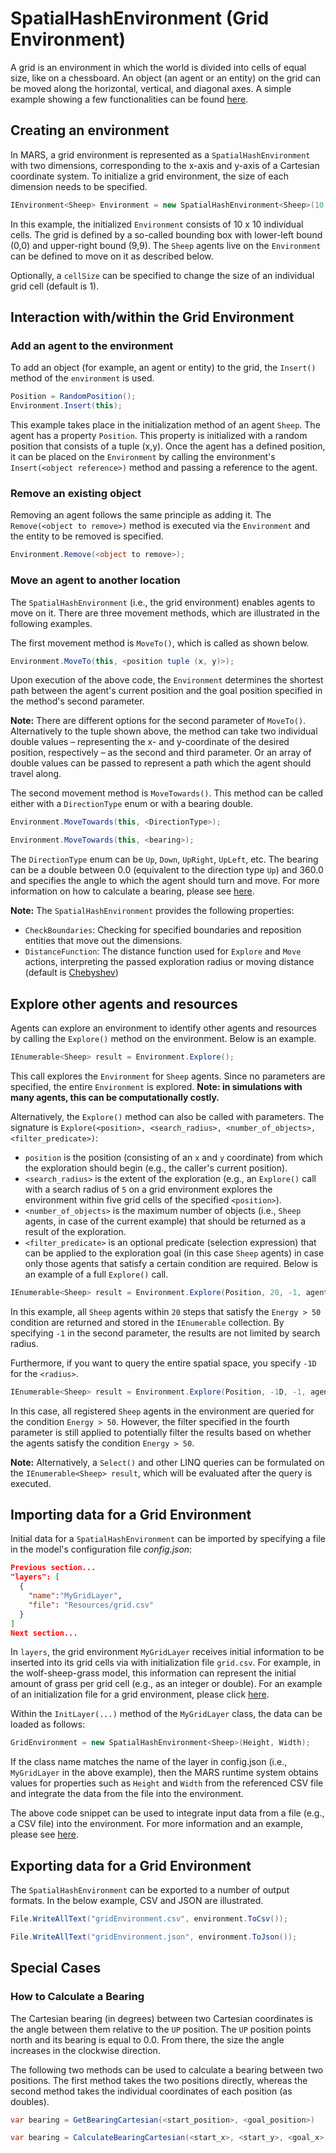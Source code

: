 # SpatialHashEnvironment (Grid Environment)

A grid is an environment in which the world is divided into cells of equal size, like on a chessboard. An object (an agent or an entity) on the grid can be moved along the horizontal, vertical, and diagonal axes. A simple example showing a few functionalities can be found [here](https://git.haw-hamburg.de/mars/model-deployments/-/tree/master/C%23%20Models/Grid_Test%20CS).

## Creating an environment

In MARS, a grid environment is represented as a `SpatialHashEnvironment` with two dimensions, corresponding to the x-axis and y-axis of a Cartesian coordinate system. To initialize a grid environment, the size of each dimension needs to be specified.

```csharp
IEnvironment<Sheep> Environment = new SpatialHashEnvironment<Sheep>(10, 10);
```

In this example, the initialized `Environment` consists of 10 x 10 individual cells. The grid is defined by a so-called bounding box with lower-left bound (0,0) and upper-right bound (9,9). The `Sheep` agents live on the `Environment` can be defined to move on it as described below.

Optionally, a `cellSize` can be specified to change the size of an individual grid cell (default is 1).

## Interaction with/within the Grid Environment

### Add an agent to the environment

To add an object (for example, an agent or entity) to the grid, the `Insert()` method of the `environment` is used.

```csharp
Position = RandomPosition();
Environment.Insert(this);
```

This example takes place in the initialization method of an agent `Sheep`. The agent has a property `Position`. This property is initialized with a random position that consists of a tuple (x,y). Once the agent has a defined position, it can be placed on the `Environment` by calling the environment's `Insert(<object reference>)` method and passing a reference to the agent.

### Remove an existing object

Removing an agent follows the same principle as adding it. The `Remove(<object to remove>)` method is executed via the `Environment` and the entity to be removed is specified.
```csharp
Environment.Remove(<object to remove>);
```

### Move an agent to another location

The `SpatialHashEnvironment` (i.e., the grid environment) enables agents to move on it. There are three movement methods, which are illustrated in the following examples.

The first movement method is `MoveTo()`, which is called as shown below.

```csharp
Environment.MoveTo(this, <position tuple (x, y)>);
```

Upon execution of the above code, the `Environment` determines the shortest path between the agent's current position and the goal position specified in the method's second parameter.

**Note:** There are different options for the second parameter of `MoveTo()`. Alternatively to the tuple shown above, the method can take two individual double values &ndash; representing the x- and y-coordinate of the desired position, respectively &ndash; as the second and third parameter. Or an array of double values can be passed to represent a path which the agent should travel along.

The second movement method is `MoveTowards()`. This method can be called either with a `DirectionType` enum or with a bearing double.

```csharp
Environment.MoveTowards(this, <DirectionType>);
```

```csharp
Environment.MoveTowards(this, <bearing>);
```

The `DirectionType` enum can be `Up`, `Down`, `UpRight`, `UpLeft`, etc. The bearing can be a double between 0.0 (equivalent to the direction type `Up`) and 360.0 and specifies the angle to which the agent should turn and move. For more information on how to calculate a bearing, please see [here](#how-to-calculate-a-bearing).

**Note:** The `SpatialHashEnvironment` provides the following properties:
- `CheckBoundaries`: Checking for specified boundaries and reposition entities that move out the dimensions.
- `DistanceFunction`: The distance function used for `Explore` and `Move` actions, interpreting the passed exploration radius or moving distance (default is [Chebyshev](https://en.wikipedia.org/wiki/Chebyshev_distance))

## Explore other agents and resources

Agents can explore an environment to identify other agents and resources by calling the `Explore()` method on the environment. Below is an example.

```csharp
IEnumerable<Sheep> result = Environment.Explore();
```

This call explores the `Environment` for `Sheep` agents. Since no parameters are specified, the entire `Environment` is explored. **Note: in simulations with many agents, this can be computationally costly.**

Alternatively, the `Explore()` method can also be called with parameters. The signature is `Explore(<position>, <search_radius>, <number_of_objects>, <filter_predicate>)`:
- `position` is the position (consisting of an `x` and `y` coordinate) from which the exploration should begin (e.g., the caller's current position).
- `<search_radius>` is the extent of the exploration (e.g., an `Explore()` call with a search radius of `5` on a grid environment explores the environment within five grid cells of the specified `<position>`).
- `<number_of_objects>` is the maximum number of objects (i.e., `Sheep` agents, in case of the current example) that should be returned as a result of the exploration.
- `<filter_predicate>` is an optional predicate (selection expression) that can be applied to the exploration goal (in this case `Sheep` agents) in case only those agents that satisfy a certain condition are required. Below is an example of a full `Explore()` call.

```csharp
IEnumerable<Sheep> result = Environment.Explore(Position, 20, -1, agentInEnvironment => agentInEnvironment.Energy > 50);
```

In this example, all `Sheep` agents within `20` steps that satisfy the `Energy > 50` condition are returned and stored in the `IEnumerable` collection. By specifying `-1` in the second parameter, the results are not limited by search radius.

Furthermore, if you want to query the entire spatial space, you specify `-1D` for the `<radius>`.

```csharp
IEnumerable<Sheep> result = Environment.Explore(Position, -1D, -1, agentInEnvironment => agentInEnvironment.Energy > 50);
```

In this case, all registered `Sheep` agents in the environment are queried for the condition `Energy > 50`. However, the filter specified in the fourth parameter is still applied to potentially filter the results based on whether the agents satisfy the condition `Energy > 50`.

**Note:** Alternatively, a `Select()` and other LINQ queries can be formulated on the `IEnumerable<Sheep> result`, which will be evaluated after the query is executed.

## Importing data for a Grid Environment

Initial data for a `SpatialHashEnvironment` can be imported by specifying a file in the model's configuration file *config.json*:

```json
Previous section...
"layers": [  
  {  
	"name":"MyGridLayer",  
	"file": "Resources/grid.csv"
  }
]
Next section...
```

In `layers`, the grid environment `MyGridLayer` receives initial information to be inserted into its grid cells via with initialization file `grid.csv`. For example, in the wolf-sheep-grass model, this information can represent the initial amount of grass per grid cell (e.g., as an integer or double). For an example of an initialization file for a grid environment, please click [here](https://git.haw-hamburg.de/mars/model-deployments/-/blob/master/C%23%20Models/Grid_Test%20CS/Grid_Test%20CS/Resources/grid.csv).

Within the `InitLayer(...)` method of the `MyGridLayer` class, the data can be loaded as follows:

```csharp
GridEnvironment = new SpatialHashEnvironment<Sheep>(Height, Width);
```

If the class name matches the name of the layer in config.json (i.e., `MyGridLayer` in the above example), then the MARS runtime system obtains values for properties such as `Height` and `Width` from the referenced CSV file and integrate the data from the file into the environment.

The above code snippet can be used to integrate input data from a file (e.g., a CSV file) into the environment. For more information and an example, please see [here](https://git.haw-hamburg.de/mars/model-deployments/-/blob/master/C%23%20Models/Grid_Test%20CS/Grid_Test%20CS/Model/MyGridLayer.cs).

## Exporting data for a Grid Environment

The `SpatialHashEnvironment` can be exported to a number of output formats. In the below example, CSV and JSON are illustrated.

```csharp
File.WriteAllText("gridEnvironment.csv", environment.ToCsv());
```

```csharp
File.WriteAllText("gridEnvironment.json", environment.ToJson());
```

## Special Cases

### How to Calculate a Bearing

The Cartesian bearing (in degrees) between two Cartesian coordinates is the angle between them relative to the `UP` position. The `UP` position points north and its bearing is equal to 0.0. From there, the size the angle increases in the clockwise direction.

The following two methods can be used to calculate a bearing between two positions. The first method takes the two positions directly, whereas the second method takes the individual coordinates of each position (as doubles).

```csharp
var bearing = GetBearingCartesian(<start_position>, <goal_position>)
```

```csharp
var bearing = CalculateBearingCartesian(<start_x>, <start_y>, <goal_x>, <goal_y>)
```
